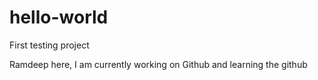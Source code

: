 # hello-world
First testing project

Ramdeep here, I am currently working on Github and learning the github
